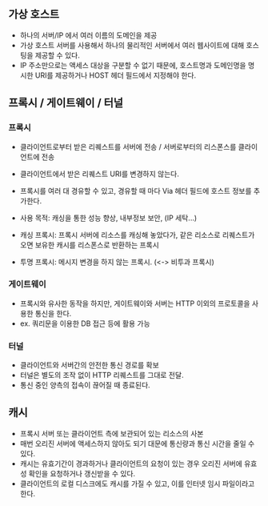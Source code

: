 ## 가상 호스트

- 하나의 서버/IP 에서 여러 이름의 도메인을 제공
- 가상 호스트 서버를 사용해서 하나의 물리적인 서버에서 여러 웹사이트에 대해 호스팅을 제공할 수 있다. 
- IP 주소만으로는 액세스 대상을 구분할 수 없기 때문에, 호스트명과 도메인명을 명시한 URI를 제공하거나 HOST 헤더 필드에서 지정해야 한다. 


## 프록시 / 게이트웨이 / 터널

  ### 프록시
  - 클라이언트로부터 받은 리퀘스트를 서버에 전송 / 서버로부터의 리스폰스를 클라이언트에 전송
  - 클라이언트에서 받은 리퀘스트 URI를 변경하지 않는다. 
  - 프록시를 여러 대 경유할 수 있고, 경유할 때 마다 Via 헤더 필드에 호스트 정보를 추가한다. 
  - 사용 목적: 캐싱을 통한 성능 향상, 내부정보 보안, (IP 세탁...)

  - 캐싱 프록시: 프록시 서버에 리소스를 캐싱해 놓았다가, 같은 리소스로 리퀘스트가 오면 보유한 캐시를 리스폰스로 반환하는 프록시
  - 투명 프록시: 메시지 변경을 하지 않는 프록시. (<-> 비투과 프록시) 


  ### 게이트웨이
  - 프록시와 유사한 동작을 하지만, 게이트웨이와 서버는 HTTP 이외의 프로토콜을 사용한 통신을 한다. 
  - ex. 쿼리문을 이용한 DB 접근 등에 활용 가능


  ### 터널
  -  클라이언트와 서버간의 안전한 통신 경로를 확보
  -  터널은 별도의 조작 없이 HTTP 리퀘스트를 그대로 전달. 
  -  통신 중인 양측의 접속이 끊어질 때 종료된다. 


## 캐시 
- 프록시 서버 또는 클라이언트 측에 보관되어 있는 리소스의 사본
- 매번 오리진 서버에 액세스하지 않아도 되기 대문에 통신량과 통신 시간을 줄일 수 있다. 
- 캐시는 유효기간이 경과하거나 클라이언트의 요청이 있는 경우 오리진 서버에 유효성 확인을 요청하거나 갱신받을 수 있다. 
- 클라이언트의 로컬 디스크에도 캐시를 가질 수 있고, 이를 인터넷 임시 파일이라고 한다. 



